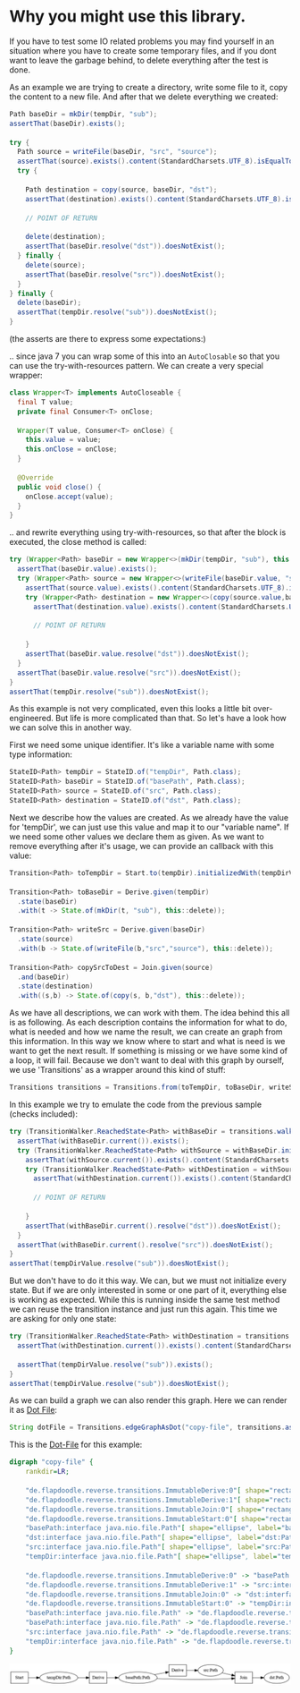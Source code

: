 # Why you might use this library.

If you have to test some IO related problems you may find yourself in an situation where you have to create some
temporary files, and if you dont want to leave the garbage behind, to delete everything after the test is done.

As an example we are trying to create a directory, write some file to it, copy the content to a new file.
And after that we delete everything we created:

```java
Path baseDir = mkDir(tempDir, "sub");
assertThat(baseDir).exists();

try {
  Path source = writeFile(baseDir, "src", "source");
  assertThat(source).exists().content(StandardCharsets.UTF_8).isEqualTo("source");
  try {

    Path destination = copy(source, baseDir, "dst");
    assertThat(destination).exists().content(StandardCharsets.UTF_8).isEqualTo("source");

    // POINT OF RETURN

    delete(destination);
    assertThat(baseDir.resolve("dst")).doesNotExist();
  } finally {
    delete(source);
    assertThat(baseDir.resolve("src")).doesNotExist();
  }
} finally {
  delete(baseDir);
  assertThat(tempDir.resolve("sub")).doesNotExist();
}
```

(the asserts are there to express some expectations:)

.. since java 7 you can wrap some of this into an `AutoClosable` so that you can use the try-with-resources pattern.
We can create a very special wrapper:

```java
class Wrapper<T> implements AutoCloseable {
  final T value;
  private final Consumer<T> onClose;

  Wrapper(T value, Consumer<T> onClose) {
    this.value = value;
    this.onClose = onClose;
  }

  @Override
  public void close() {
    onClose.accept(value);
  }
}
```

.. and rewrite everything using try-with-resources, so that after the block is executed, the close method is called:

```java
try (Wrapper<Path> baseDir = new Wrapper<>(mkDir(tempDir, "sub"), this::delete)) {
  assertThat(baseDir.value).exists();
  try (Wrapper<Path> source = new Wrapper<>(writeFile(baseDir.value, "src", "source"), this::delete)) {
    assertThat(source.value).exists().content(StandardCharsets.UTF_8).isEqualTo("source");
    try (Wrapper<Path> destination = new Wrapper<>(copy(source.value,baseDir.value,"dst"), this::delete)) {
      assertThat(destination.value).exists().content(StandardCharsets.UTF_8).isEqualTo("source");

      // POINT OF RETURN
      
    }
    assertThat(baseDir.value.resolve("dst")).doesNotExist();
  }
  assertThat(baseDir.value.resolve("src")).doesNotExist();
}
assertThat(tempDir.resolve("sub")).doesNotExist();
```

As this example is not very complicated, even this looks a little bit over-engineered.
But life is more complicated than that. So let's have a look how we can solve this in another way.

First we need some unique identifier. It's like a variable name with some type information:

```java
StateID<Path> tempDir = StateID.of("tempDir", Path.class);
StateID<Path> baseDir = StateID.of("basePath", Path.class);
StateID<Path> source = StateID.of("src", Path.class);
StateID<Path> destination = StateID.of("dst", Path.class);
```

Next we describe how the values are created. As we already have the value for 'tempDir', we can just use this value
and map it to our "variable name". If we need some other values we declare them as given. As we want to remove
everything after it's usage, we can provide an callback with this value:

```java
Transition<Path> toTempDir = Start.to(tempDir).initializedWith(tempDirValue);

Transition<Path> toBaseDir = Derive.given(tempDir)
  .state(baseDir)
  .with(t -> State.of(mkDir(t, "sub"), this::delete));

Transition<Path> writeSrc = Derive.given(baseDir)
  .state(source)
  .with(b -> State.of(writeFile(b,"src","source"), this::delete));

Transition<Path> copySrcToDest = Join.given(source)
  .and(baseDir)
  .state(destination)
  .with((s,b) -> State.of(copy(s, b,"dst"), this::delete));
```

As we have all descriptions, we can work with them. The idea behind this all is as following. As each description
contains the information for what to do, what is needed and how we name the result, we can create an graph from
this information. In this way we know where to start and what is need is we want to get the next result. If something
is missing or we have some kind of a loop, it will fail. Because we don't want to deal with this graph by ourself,
we use 'Transitions' as a wrapper around this kind of stuff:  

```java
Transitions transitions = Transitions.from(toTempDir, toBaseDir, writeSrc, copySrcToDest);
```

In this example we try to emulate the code from the previous sample (checks included):

```java
try (TransitionWalker.ReachedState<Path> withBaseDir = transitions.walker().initState(baseDir)) {
  assertThat(withBaseDir.current()).exists();
  try (TransitionWalker.ReachedState<Path> withSource = withBaseDir.initState(source)) {
    assertThat(withSource.current()).exists().content(StandardCharsets.UTF_8).isEqualTo("source");
    try (TransitionWalker.ReachedState<Path> withDestination = withSource.initState(destination)) {
      assertThat(withDestination.current()).exists().content(StandardCharsets.UTF_8).isEqualTo("source");

      // POINT OF RETURN

    }
    assertThat(withBaseDir.current().resolve("dst")).doesNotExist();
  }
  assertThat(withBaseDir.current().resolve("src")).doesNotExist();
}
assertThat(tempDirValue.resolve("sub")).doesNotExist();
```

But we don't have to do it this way. We can, but we must not initialize every state. But if we are only interested
in some or one part of it, everything else is working as expected. While this is running inside the same test method
we can reuse the transition instance and just run this again. This time we are asking for only one state:

```java
try (TransitionWalker.ReachedState<Path> withDestination = transitions.walker().initState(destination)) {
  assertThat(withDestination.current()).exists().content(StandardCharsets.UTF_8).isEqualTo("source");

  assertThat(tempDirValue.resolve("sub")).exists();
}
assertThat(tempDirValue.resolve("sub")).doesNotExist();
```

As we can build a graph we can also render this graph. Here we can render it as [Dot File](https://graphviz.org/doc/info/lang.html):                                                              

```java
String dotFile = Transitions.edgeGraphAsDot("copy-file", transitions.asGraph());
```

This is the [Dot-File](https://graphviz.org/doc/info/lang.html) for this example:

```dot
digraph "copy-file" {
	rankdir=LR;

	"de.flapdoodle.reverse.transitions.ImmutableDerive:0"[ shape="rectangle", label="Derive" ];
	"de.flapdoodle.reverse.transitions.ImmutableDerive:1"[ shape="rectangle", label="Derive" ];
	"de.flapdoodle.reverse.transitions.ImmutableJoin:0"[ shape="rectangle", label="Join" ];
	"de.flapdoodle.reverse.transitions.ImmutableStart:0"[ shape="rectangle", label="Start" ];
	"basePath:interface java.nio.file.Path"[ shape="ellipse", label="basePath:Path" ];
	"dst:interface java.nio.file.Path"[ shape="ellipse", label="dst:Path" ];
	"src:interface java.nio.file.Path"[ shape="ellipse", label="src:Path" ];
	"tempDir:interface java.nio.file.Path"[ shape="ellipse", label="tempDir:Path" ];

	"de.flapdoodle.reverse.transitions.ImmutableDerive:0" -> "basePath:interface java.nio.file.Path";
	"de.flapdoodle.reverse.transitions.ImmutableDerive:1" -> "src:interface java.nio.file.Path";
	"de.flapdoodle.reverse.transitions.ImmutableJoin:0" -> "dst:interface java.nio.file.Path";
	"de.flapdoodle.reverse.transitions.ImmutableStart:0" -> "tempDir:interface java.nio.file.Path";
	"basePath:interface java.nio.file.Path" -> "de.flapdoodle.reverse.transitions.ImmutableDerive:1";
	"basePath:interface java.nio.file.Path" -> "de.flapdoodle.reverse.transitions.ImmutableJoin:0";
	"src:interface java.nio.file.Path" -> "de.flapdoodle.reverse.transitions.ImmutableJoin:0";
	"tempDir:interface java.nio.file.Path" -> "de.flapdoodle.reverse.transitions.ImmutableDerive:0";
}

```

![Example-Dot](WhyUseTransitions.png)